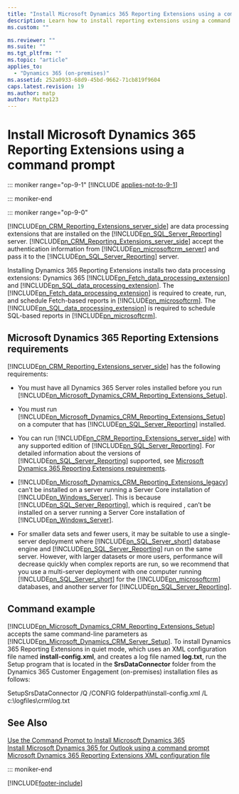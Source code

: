 ```yaml
---
title: "Install Microsoft Dynamics 365 Reporting Extensions using a command prompt | Microsoft Docs"
description: Learn how to install reporting extensions using a command prompt for Dynamics 365 Customer Engagement (on-premises)
ms.custom: ""

ms.reviewer: ""
ms.suite: ""
ms.tgt_pltfrm: ""
ms.topic: "article"
applies_to: 
  - "Dynamics 365 (on-premises)"
ms.assetid: 252a0933-68d9-45bd-9662-71cb819f9604
caps.latest.revision: 19
ms.author: matp
author: Mattp123
---
```

# Install Microsoft Dynamics 365 Reporting Extensions using a command prompt

::: moniker range="op-9-1"
[!INCLUDE [applies-not-to-9-1](../includes/applies-not-to-9-1.md)]

::: moniker-end

::: moniker range="op-9-0"

[!INCLUDE[pn_CRM_Reporting_Extensions_server_side](../includes/pn-crm-reporting-extensions-server-side.md)] are data processing extensions that are installed on the [!INCLUDE[pn_SQL_Server_Reporting](../includes/pn-sql-server-reporting.md)] server. [!INCLUDE[pn_CRM_Reporting_Extensions_server_side](../includes/pn-crm-reporting-extensions-server-side.md)] accept the authentication information from [!INCLUDE[pn_microsoftcrm_server](../includes/pn-microsoftcrm-server.md)] and pass it to the [!INCLUDE[pn_SQL_Server_Reporting](../includes/pn-sql-server-reporting.md)] server.  
  
 Installing Dynamics 365 Reporting Extensions installs two data processing extensions: Dynamics 365 [!INCLUDE[pn_Fetch_data_processing_extension](../includes/pn-fetch-data-processing-extension.md)] and [!INCLUDE[pn_SQL_data_processing_extension](../includes/pn-sql-data-processing-extension.md)]. The [!INCLUDE[pn_Fetch_data_processing_extension](../includes/pn-fetch-data-processing-extension.md)] is required to create, run, and schedule Fetch-based reports in [!INCLUDE[pn_microsoftcrm](../includes/pn-microsoftcrm.md)]. The [!INCLUDE[pn_SQL_data_processing_extension](../includes/pn-sql-data-processing-extension.md)] is required to schedule SQL-based reports in [!INCLUDE[pn_microsoftcrm](../includes/pn-microsoftcrm.md)].  
  
## Microsoft Dynamics 365 Reporting Extensions requirements  
 [!INCLUDE[pn_CRM_Reporting_Extensions_server_side](../includes/pn-crm-reporting-extensions-server-side.md)] has the following requirements:  
  
-   You must have all Dynamics 365 Server roles installed before you run [!INCLUDE[pn_Microsoft_Dynamics_CRM_Reporting_Extensions_Setup](../includes/pn-microsoft-dynamics-crm-reporting-extensions-setup.md)].  
  
-   You must run [!INCLUDE[pn_Microsoft_Dynamics_CRM_Reporting_Extensions_Setup](../includes/pn-microsoft-dynamics-crm-reporting-extensions-setup.md)] on a computer that has [!INCLUDE[pn_SQL_Server_Reporting](../includes/pn-sql-server-reporting.md)] installed.  
  
-   You can run [!INCLUDE[pn_CRM_Reporting_Extensions_server_side](../includes/pn-crm-reporting-extensions-server-side.md)] with any supported edition of [!INCLUDE[pn_SQL_Server_Reporting](../includes/pn-sql-server-reporting.md)]. For detailed information about the versions of [!INCLUDE[pn_SQL_Server_Reporting](../includes/pn-sql-server-reporting.md)] supported, see [Microsoft Dynamics 365 Reporting Extensions requirements](microsoft-dynamics-365-reporting-requirements.md).  
  
-   [!INCLUDE[pn_Microsoft_Dynamics_CRM_Reporting_Extensions_legacy](../includes/pn-microsoft-dynamics-crm-reporting-extensions-legacy.md)] can’t be installed on a server running a Server Core installation of [!INCLUDE[pn_Windows_Server](../includes/pn-windows-server.md)]. This is because [!INCLUDE[pn_SQL_Server_Reporting](../includes/pn-sql-server-reporting.md)], which is required , can’t be installed on a server running a Server Core installation of [!INCLUDE[pn_Windows_Server](../includes/pn-windows-server.md)].  
  
-   For smaller data sets and fewer users, it may be suitable to use a single-server deployment where [!INCLUDE[pn_SQL_Server_short](../includes/pn-sql-server-short.md)] database engine and [!INCLUDE[pn_SQL_Server_Reporting](../includes/pn-sql-server-reporting.md)] run on the same server. However, with larger datasets or more users, performance will decrease quickly when complex reports are run, so we recommend that you use a multi-server deployment with one computer running [!INCLUDE[pn_SQL_Server_short](../includes/pn-sql-server-short.md)] for the [!INCLUDE[pn_microsoftcrm](../includes/pn-microsoftcrm.md)] databases, and another server for [!INCLUDE[pn_SQL_Server_Reporting](../includes/pn-sql-server-reporting.md)].  
  
## Command example  
 [!INCLUDE[pn_Microsoft_Dynamics_CRM_Reporting_Extensions_Setup](../includes/pn-microsoft-dynamics-crm-reporting-extensions-setup.md)] accepts the same command-line parameters as [!INCLUDE[pn_Microsoft_Dynamics_CRM_Server_Setup](../includes/pn-microsoft-dynamics-crm-server-setup.md)]. To install Dynamics 365 Reporting Extensions in quiet mode, which uses an XML configuration file named **install-config.xml**, and creates a log file named **log.txt**, run the Setup program that is located in the **SrsDataConnector** folder from the Dynamics 365 Customer Engagement (on-premises) installation files as follows:  
  
 SetupSrsDataConnector /Q /CONFIG folderpath\install-config.xml /L c:\logfiles\crm\log.txt  
  
## See Also  
 [Use the Command Prompt to Install Microsoft Dynamics 365](use-command-prompt-install-dynamics-365-server.md)   </br>
 [Install Microsoft Dynamics 365 for Outlook using a command prompt](../../../outlook-addin/admin-guide/install-using-command-prompt.md) </br>
 [Microsoft Dynamics 365 Reporting Extensions XML configuration file](dynamics-365-reporting-extensions-xml-config-file.md)

::: moniker-end

[!INCLUDE[footer-include](../../../includes/footer-banner.md)]
